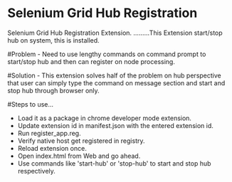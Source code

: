 # Selenium Grid Hub Registration
Selenium Grid Hub Registration Extension.
.........This Extension start/stop hub on system, this is installed.

#Problem - 
Need to use lengthy commands on command prompt to start/stop hub and then can register on node processing.

#Solution - 
This extension solves half of the problem on hub perspective that user can simply type the command on message section and start and stop hub through browser only.


#Steps to use...
  * Load it as a package in chrome developer mode extension.
  * Update extension id in manifest.json with the entered extension id.
  * Run register_app.reg.
  * Verify native host get registered in registry.
  * Reload extension once.
  * Open index.html from Web and go ahead.
  * Use commands like 'start-hub' or 'stop-hub' to start and stop hub respectively.
  